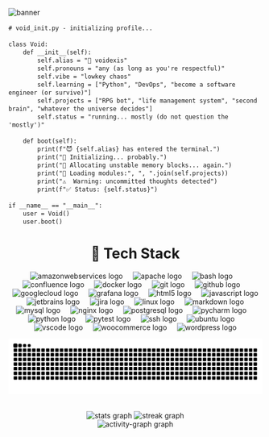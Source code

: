 ![banner](https://media.discordapp.net/attachments/1368788979473842178/1376123334827442217/github-header-image_6.png?ex=68342e3a&is=6832dcba&hm=5700a543147473bd0bd61fb7069f6e8d0a1f50276370d6d6a91287cd8b94e6ab&=&format=webp&quality=lossless)
```
# void_init.py - initializing profile...

class Void:
    def __init__(self):
        self.alias = "🤖 voidexis"
        self.pronouns = "any (as long as you're respectful)"
        self.vibe = "lowkey chaos"
        self.learning = ["Python", "DevOps", "become a software engineer (or survive)"]
        self.projects = ["RPG bot", "life management system", "second brain", "whatever the universe decides"]
        self.status = "running... mostly (do not question the 'mostly')"

    def boot(self):
        print(f"😈 {self.alias} has entered the terminal.")
        print("🔧 Initializing... probably.")
        print("🧠 Allocating unstable memory blocks... again.")
        print("📂 Loading modules:", ", ".join(self.projects))
        print("⚠️  Warning: uncommitted thoughts detected")
        print(f"✅ Status: {self.status}")

if __name__ == "__main__":
    user = Void()
    user.boot()
```

<h1 align="center">🧰 Tech Stack</h1>
<div align="center">
  <img src="https://cdn.simpleicons.org/amazonwebservices/FF9900" height="40" alt="amazonwebservices logo"  />
  <img width="12" />
  <img src="https://cdn.jsdelivr.net/gh/devicons/devicon/icons/apache/apache-original.svg" height="40" alt="apache logo"  />
  <img width="12" />
  <img src="https://cdn.jsdelivr.net/gh/devicons/devicon/icons/bash/bash-original.svg" height="40" alt="bash logo"  />
  <img width="12" />
  <img src="https://cdn.jsdelivr.net/gh/devicons/devicon/icons/confluence/confluence-original.svg" height="40" alt="confluence logo"  />
  <img width="12" />
  <img src="https://cdn.jsdelivr.net/gh/devicons/devicon/icons/docker/docker-original.svg" height="40" alt="docker logo"  />
  <img width="12" />
  <img src="https://cdn.jsdelivr.net/gh/devicons/devicon/icons/git/git-original.svg" height="40" alt="git logo"  />
  <img width="12" />
  <img src="https://cdn.jsdelivr.net/gh/devicons/devicon/icons/github/github-original.svg" height="40" alt="github logo"  />
  <img width="12" />
  <img src="https://cdn.jsdelivr.net/gh/devicons/devicon/icons/googlecloud/googlecloud-original.svg" height="40" alt="googlecloud logo"  />
  <img width="12" />
  <img src="https://cdn.jsdelivr.net/gh/devicons/devicon/icons/grafana/grafana-original.svg" height="40" alt="grafana logo"  />
  <img width="12" />
  <img src="https://cdn.jsdelivr.net/gh/devicons/devicon/icons/html5/html5-original.svg" height="40" alt="html5 logo"  />
  <img width="12" />
  <img src="https://cdn.jsdelivr.net/gh/devicons/devicon/icons/javascript/javascript-original.svg" height="40" alt="javascript logo"  />
  <img width="12" />
  <img src="https://cdn.jsdelivr.net/gh/devicons/devicon/icons/jetbrains/jetbrains-original.svg" height="40" alt="jetbrains logo"  />
  <img width="12" />
  <img src="https://cdn.jsdelivr.net/gh/devicons/devicon/icons/jira/jira-original.svg" height="40" alt="jira logo"  />
  <img width="12" />
  <img src="https://cdn.jsdelivr.net/gh/devicons/devicon/icons/linux/linux-original.svg" height="40" alt="linux logo"  />
  <img width="12" />
  <img src="https://cdn.jsdelivr.net/gh/devicons/devicon/icons/markdown/markdown-original.svg" height="40" alt="markdown logo"  />
  <img width="12" />
  <img src="https://cdn.jsdelivr.net/gh/devicons/devicon/icons/mysql/mysql-original.svg" height="40" alt="mysql logo"  />
  <img width="12" />
  <img src="https://cdn.jsdelivr.net/gh/devicons/devicon/icons/nginx/nginx-original.svg" height="40" alt="nginx logo"  />
  <img width="12" />
  <img src="https://cdn.jsdelivr.net/gh/devicons/devicon/icons/postgresql/postgresql-original.svg" height="40" alt="postgresql logo"  />
  <img width="12" />
  <img src="https://cdn.jsdelivr.net/gh/devicons/devicon/icons/pycharm/pycharm-original.svg" height="40" alt="pycharm logo"  />
  <img width="12" />
  <img src="https://cdn.jsdelivr.net/gh/devicons/devicon/icons/python/python-original.svg" height="40" alt="python logo"  />
  <img width="12" />
  <img src="https://cdn.jsdelivr.net/gh/devicons/devicon/icons/pytest/pytest-original.svg" height="40" alt="pytest logo"  />
  <img width="12" />
  <img src="https://cdn.jsdelivr.net/gh/devicons/devicon/icons/ssh/ssh-original.svg" height="40" alt="ssh logo"  />
  <img width="12" />
  <img src="https://cdn.jsdelivr.net/gh/devicons/devicon/icons/ubuntu/ubuntu-plain.svg" height="40" alt="ubuntu logo"  />
  <img width="12" />
  <img src="https://cdn.jsdelivr.net/gh/devicons/devicon/icons/vscode/vscode-original.svg" height="40" alt="vscode logo"  />
  <img width="12" />
  <img src="https://cdn.jsdelivr.net/gh/devicons/devicon/icons/woocommerce/woocommerce-original.svg" height="40" alt="woocommerce logo"  />
  <img width="12" />
  <img src="https://cdn.jsdelivr.net/gh/devicons/devicon/icons/wordpress/wordpress-original.svg" height="40" alt="wordpress logo"  />
</div>


<p align="center">
  <img src="https://github.com/voidexis/voidexis/raw/output/snake.svg" alt="snake animation"/>
</p>

<br clear="both">

<div align="center">
  <img src="https://github-readme-stats.vercel.app/api?username=voidexis&hide_title=true&hide_rank=false&show_icons=true&include_all_commits=true&count_private=true&disable_animations=false&theme=radical&locale=en&hide_border=true&order=1" height="165" alt="stats graph"  />
  <img src="https://streak-stats.demolab.com?user=voidexis&locale=en&mode=daily&theme=radical&hide_border=true&border_radius=5&date_format=M%20j%5B,%20Y%5D&order=2" height="165" alt="streak graph"  />
</div>

<div align="center">
  <img src="https://github-readme-activity-graph.vercel.app/graph?username=voidexis&radius=16&theme=redical&area=false&order=5&hide_border=true&hide_title=true" height="310" alt="activity-graph graph"  />
</div>

###
